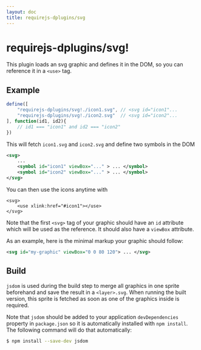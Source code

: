 ```yaml
---
layout: doc
title: requirejs-dplugins/svg
---
```


# requirejs-dplugins/svg!

This plugin loads an svg graphic and defines it in the DOM, so you can reference it in a `<use>` tag.

## Example

```js
define([
    "requirejs-dplugins/svg!./icon1.svg", // <svg id="icon1"...
    "requirejs-dplugins/svg!./icon2.svg"  // <svg id="icon2"...
], function(id1, id2){
	// id1 === "icon1" and id2 === "icon2"
})
```

This will fetch `icon1.svg` and `icon2.svg` and define two symbols in the DOM
```svg
<svg>
	...
	<symbol id="icon1" viewBox="..." > ... </symbol>
	<symbol id="icon2" viewBox="..." > ... </symbol>
</svg>
```

You can then use the icons anytime with

```
<svg>
	<use xlink:href="#icon1"></use>
</svg>
```

Note that the first `<svg>` tag of your graphic should have an `id` attribute which will be used as the reference.
It should also have a `viewBox` attribute. 

As an example, here is the minimal markup your graphic should follow:

```svg
<svg id="my-graphic" viewBox="0 0 80 120"> ... </svg>
```

## Build
`jsdom` is used during the build step to merge all graphics in one sprite beforehand and save the result in a `<layer>.svg`. 
When running the built version, this sprite is fetched as soon as one of the graphics inside is required.

Note that `jsdom` should be added to your application `devDependencies` property in `package.json` so it is
automatically installed with `npm install`.
The following command will do that automatically:

```bash
$ npm install --save-dev jsdom
``` 

